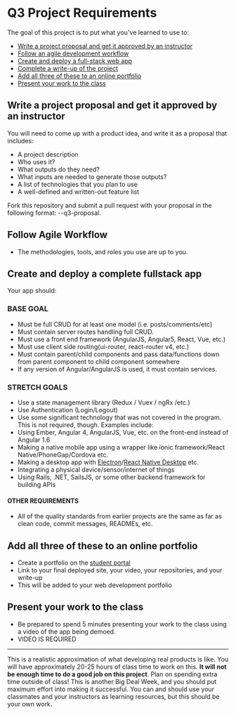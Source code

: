 # Q3 Project Requirements

The goal of this project is to put what you've learned to use to:

* [Write a project proposal and get it approved by an instructor](#proposal)
* [Follow an agile development workflow](#agile)
* [Create and deploy a full-stack web app](#create-deploy)
* [Complete a write-up of the project](#write-up)
* [Add all three of these to an online portfolio](#portfolio)
* [Present your work to the class](#present)

<a id="proposal"></a>

## Write a project proposal and get it approved by an instructor

You will need to come up with a product idea, and write it as a proposal that includes:

* A project description
* Who uses it?
* What outputs do they need?
* What inputs are needed to generate those outputs?
* A list of technologies that you plan to use
* A well-defined and written-out feature list

Fork this repository and submit a pull request with your proposal in the following format: <firstname>-<lastname>-q3-proposal.

## Follow Agile Workflow

* The methodologies, tools, and roles you use are up to you.

## Create and deploy a complete fullstack app

Your app should:

### BASE GOAL

* Must be full CRUD for at least one model (i.e. posts/comments/etc)
* Must contain server routes handling full CRUD.
* Must use a front end framework (AngularJS, Angular5, React, Vue, etc.)
* Must use client side routing(ui-router, react-router v4, etc.)
* Must contain parent/child components and pass data/functions down from parent component to child component somewhere
* If any version of Angular/AngularJS is used, it must contain services.

### STRETCH GOALS

* Use a state management library (Redux / Vuex / ngRx /etc.)
* Use Authentication (Login/Logout)
* Use some significant technology that was not covered in the program. This is not required, though. Examples include:
* Using Ember, Angular 4, AngularJS, Vue, etc. on the front-end instead of Angular 1.6
* Making a native mobile app using a wrapper like ionic framework/React Native/PhoneGap/Cordova etc.
* Making a desktop app with [Electron](http://electron.atom.io/)/[React Native Desktop](https://github.com/ptmt/react-native-desktop) etc.
* Integrating a physical device/sensor/internet of things
* Using Rails, .NET, SailsJS, or some other backend framework for building APIs

#### OTHER REQUIREMENTS

* All of the quality standards from earlier projects are the same as far as clean code, commit messages, READMEs, etc.

<a id="write-up"></a>

## Add all three of these to an online portfolio

* Create a portfolio on the [student portal](http://students.galvanize.com)
* Link to your final deployed site, your video, your repositories, and your write-up
* This will be added to your web development portfolio

## Present your work to the class

* Be prepared to spend 5 minutes presenting your work to the class using a video of the app being demoed.
* VIDEO IS REQUIRED

---

This is a realistic approximation of what developing real products is like. You will have approximately 20-25 hours of class time to work on this. **It will not be enough time to do a good job on this project**. Plan on spending extra time outside of class! This is another Big Deal Week, and you should put maximum effort into making it successful. You can and should use your classmates and your instructors as learning resources, but this should be your own work.

